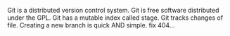 Git is a distributed version control system.
Git is free software distributed under the GPL.
Git has a mutable index called stage.
Git tracks changes of file.
Creating a new branch is quick AND simple.
fix 404...
